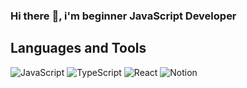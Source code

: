 ### Hi there :purple_heart:, i'm beginner JavaScript Developer

## Languages and Tools

![JavaScript](https://img.shields.io/badge/javascript-090909.svg?style=for-the-badge&logo=javascript&logoColor=purple)
![TypeScript](https://img.shields.io/badge/typescript-090909.svg?style=for-the-badge&logo=typescript&logoColor=purple)
![React](https://img.shields.io/badge/react-090909.svg?style=for-the-badge&logo=react&logoColor=purple)
![Notion](https://img.shields.io/badge/Notion-%23000000.svg?style=for-the-badge&logo=notion&logoColor=purple)


